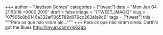 
+++
author = "Jaydson Gomes"
categories = ["tweet"]
date = "Mon Jan 04 21:53:18 +0000 2010"
draft = false
image = "{TWEET_IMAGE}"
slug = "07505c8b6146a332af1065789d079cc263a1a9c6"
tags = ["tweet"]
title = """Para os que não viram ain..."""
+++
Para os que não viram ainda: Darth's got the Blues http://tinyurl.com/ylp62gb
